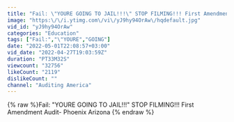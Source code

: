 ```yaml
---
title: "Fail: \"YOURE GOING TO JAIL!!!\" STOP FILMING!!! First Amendment Audit- Phoenix Arizona"
image: "https:\/\/i.ytimg.com\/vi\/yJ9hy94OrAw\/hqdefault.jpg"
vid_id: "yJ9hy94OrAw"
categories: "Education"
tags: ["Fail:","\"YOURE","GOING"]
date: "2022-05-01T22:08:57+03:00"
vid_date: "2022-04-27T19:03:59Z"
duration: "PT33M32S"
viewcount: "32756"
likeCount: "2119"
dislikeCount: ""
channel: "Auditing America"
---
```

{% raw %}Fail: "YOURE GOING TO JAIL!!!" STOP FILMING!!! First Amendment Audit- Phoenix Arizona {% endraw %}
